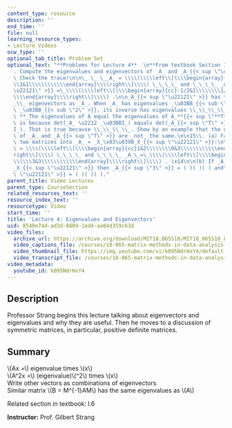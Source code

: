```yaml
---
content_type: resource
description: ''
end_time: ''
file: null
learning_resource_types:
- Lecture Videos
ocw_type: ''
optional_tab_title: Problem Set
optional_text: "**Problems for Lecture 4**  \n**From textbook Section I.6**\n\n2\\\
  . Compute the eigenvalues and eigenvectors of _A_ and _A_{{< sup \"\u22121\" >}}.\
  \ Check the trace!\n\n\_ \_ \__A_ = \\\\(\\\\left\\[\\\\begin{array}{cc}0&2\\\\\\\
  \\1&1\\\\\\\\\\\\end{array}\\\\right\\]\\\\) \_\_\_\_ and \_\_\_\_ _A_{{< sup \"\
  \u22121\" >}} =\_\\\\(\\\\left\\[\\\\begin{array}{cc}-1/2&1\\\\\\\\1/2&0\\\\\\\\\
  \\\\end{array}\\\\right\\]\\\\) .\n\n_A_{{< sup \"\u22121\" >}} has the \\_\\_\\\
  _\\_ eigenvectors as _A_. When _A_ has eigenvalues _\u03BB_{{< sub \"1\" >}} and\
  \ _\u03BB_{{< sub \"2\" >}}, its inverse has eigenvalues \\_\\_\\_\\_.\n\n11\\.\
  \ **_The eigenvalues of A equal the eigenvalues of A_**{{< sup \"**T**\" >}}. This\
  \ is because det(_A_ \u2212 _\u03BBI_) equals det(_A_{{< sup \"T\" >}} \u2212 _\u03BB\
  I_). That is true because \\_\\_\\_\\_. Show by an example that the eigenvectors\
  \ of _A_ and _A_{{< sup \"T\" >}} are _not_ the same.\n\n15\\. (a) Factor these\
  \ two matrices into _A_ = _X_\x03\u039B_X_{{< sup \"\u22121\" >}}:\n\n\_ \_ \__A_\
  \ = \\\\(\\\\left\\[\\\\begin{array}{cc}1&2\\\\\\\\0&3\\\\\\\\\\\\end{array}\\\\\
  right\\]\\\\) \_\_\_\_ and \_\_\_\_ _A_\_=\_\\\\(\\\\left\\[\\\\begin{array}{cc}1&1\\\
  \\\\\\3&3\\\\\\\\\\\\end{array}\\\\right\\]\\\\) . \x14\n\n(b) If _A_ = _X_\x03\u039B\
  _X_{{< sup \"\u22121\" >}} then _A_{{< sup \"3\" >}} = ( )( )( ) and\__A_{{< sup\
  \ \"\u22121\" >}} = ( )( )( )."
parent_title: Video Lectures
parent_type: CourseSection
related_resources_text: ''
resource_index_text: ''
resourcetype: Video
start_time: ''
title: 'Lecture 4: Eigenvalues and Eigenvectors'
uid: 8540e74d-ad3d-8809-1ed4-aa04d359c63d
video_files:
  archive_url: https://archive.org/download/MIT18.065S18/MIT18_065S18_Lecture04_300k.mp4
  video_captions_file: /courses/18-065-matrix-methods-in-data-analysis-signal-processing-and-machine-learning-spring-2018/9ea80b7ada3c56098596eae487e32e52_k095NdrHxY4.vtt
  video_thumbnail_file: https://img.youtube.com/vi/k095NdrHxY4/default.jpg
  video_transcript_file: /courses/18-065-matrix-methods-in-data-analysis-signal-processing-and-machine-learning-spring-2018/a79157d515aaa07ade32a04e56ad8d1a_k095NdrHxY4.pdf
video_metadata:
  youtube_id: k095NdrHxY4
---
```


Description
-----------

Professor Strang begins this lecture talking about eigenvectors and eigenvalues and why they are useful. Then he moves to a discussion of symmetric matrices, in particular, positive definite matrices.

Summary
-------

\\(Ax =\\) eigenvalue times \\(x\\)  
\\(A^2x =\\) (eigenvalue)\\(^2\\) times \\(x\\)  
Write other vectors as combinations of eigenvectors  
Similar matrix \\(B = M^{-1}AM\\) has the same eigenvalues as \\(A\\)

Related section in textbook: I.6

**Instructor:** Prof. Gilbert Strang